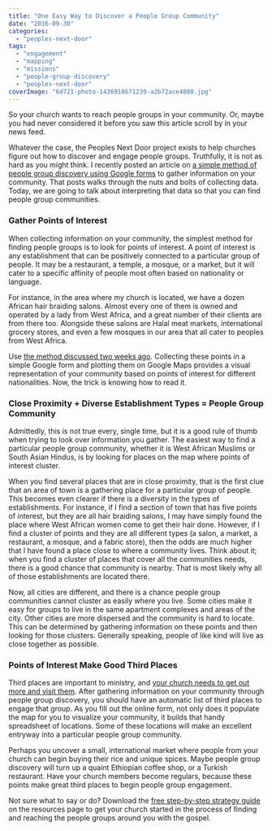 ```yaml
---
title: "One Easy Way to Discover a People Group Community"
date: "2016-09-30"
categories: 
  - "peoples-next-door"
tags: 
  - "engagement"
  - "mapping"
  - "missions"
  - "people-group-discovery"
  - "peoples-next-door"
coverImage: "6d721-photo-1436918671239-a2b72ace4880.jpg"
---
```


So your church wants to reach people groups in your community. Or, maybe you had never considered it before you saw this article scroll by in your news feed.

Whatever the case, the Peoples Next Door project exists to help churches figure out how to discover and engage people groups. Truthfully, it is not as hard as you might think. I recently posted an article on [a simple method of people group discovery using Google forms](http://blog.keelancook.com/2016/09/how-to-use-google-forms-sheets-maps-to-survey-your-community-for-free.html) to gather information on your community. That posts walks through the nuts and bolts of collecting data. Today, we are going to talk about interpreting that data so that you can find people group communities.

### Gather Points of Interest

When collecting information on your community, the simplest method for finding people groups is to look for points of interest. A point of interest is any establishment that can be positively connected to a particular group of people. It may be a restaurant, a temple, a mosque, or a market, but it will cater to a specific affinity of people most often based on nationality or language.

For instance, in the area where my church is located, we have a dozen African hair braiding salons. Almost every one of them is owned and operated by a lady from West Africa, and a great number of their clients are from there too. Alongside these salons are Halal meat markets, international grocery stores, and even a few mosques in our area that all cater to peoples from West Africa.

Use [the method discussed two weeks ago](http://blog.keelancook.com/2016/09/how-to-use-google-forms-sheets-maps-to-survey-your-community-for-free.html). Collecting these points in a simple Google form and plotting them on Google Maps provides a visual representation of your community based on points of interest for different nationalities. Now, the trick is knowing how to read it.

### Close Proximity + Diverse Establishment Types = People Group Community

Admittedly, this is not true every, single time, but it is a good rule of thumb when trying to look over information you gather. The easiest way to find a particular people group community, whether it is West African Muslims or South Asian Hindus, is by looking for places on the map where points of interest cluster.

When you find several places that are in close proximity, that is the first clue that an area of town is a gathering place for a particular group of people. This becomes even clearer if there is a diversity in the types of establishments. For instance, if I find a section of town that has five points of interest, but they are all hair braiding salons, I may have simply found the place where West African women come to get their hair done. However, if I find a cluster of points and they are all different types (a salon, a market, a restaurant, a mosque, and a fabric store), then the odds are much higher that I have found a place close to where a community lives. Think about it; when you find a cluster of places that cover all the communities needs, there is a good chance that community is nearby. That is most likely why all of those establishments are located there.

Now, all cities are different, and there is a chance people group communities cannot cluster as easily where you live. Some cities make it easy for groups to live in the same apartment complexes and areas of the city. Other cities are more dispersed and the community is hard to locate. This can be determined by gathering information on these points and then looking for those clusters. Generally speaking, people of like kind will live as close together as possible.

### Points of Interest Make Good Third Places

Third places are important to ministry, and [your church needs to get out more and visit them](http://blog.keelancook.com/2016/09/christians-need-to-get-out-more.html). After gathering information on your community through people group discovery, you should have an automatic list of third places to engage that group. As you fill out the online form, not only does it populate the map for you to visualize your community, it builds that handy spreadsheet of locations. Some of these locations will make an excellent entryway into a particular people group community.

Perhaps you uncover a small, international market where people from your church can begin buying their rice and unique spices. Maybe people group discovery will turn up a quaint Ethiopian coffee shop, or a Turkish restaurant. Have your church members become regulars, because these points make great third places to begin people group engagement.

Not sure what to say or do? Download the [free step-by-step strategy guide](http://blog.keelancook.com/resources#) on the resources page to get your church started in the process of finding and reaching the people groups around you with the gospel.
